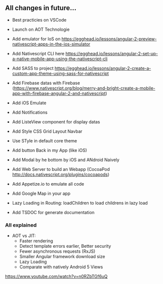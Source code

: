 ## All changes in future...


* Best practicies on VSCode
* Launch on AOT Technologie
* Add emulator for IoS on https://egghead.io/lessons/angular-2-preview-nativescript-apps-in-the-ios-simulator
* Add Nativescript CLI here https://egghead.io/lessons/angular-2-set-up-a-native-mobile-app-using-the-nativescript-cli
* Add SASS to project https://egghead.io/lessons/angular-2-create-a-custom-app-theme-using-sass-for-nativescript
* Add Firebase datas with Firebase (https://www.nativescript.org/blog/merry-and-bright-create-a-mobile-app-with-firebase-angular-2-and-nativescript)
* Add iOS Emulate
* Add Notifications
* Add ListeView component for display datas

* Add Style CSS  Grid Layout Navbar
* Use STyle in default core theme
* Add button Back in my App (like iOS)
* Add Modal by he bottom by iOS and ANdroid Naively 
* Add Web Server to build an Webapp (CocoaPod http://docs.nativescript.org/plugins/cocoapods)
* Add Appetize.io to emulate all code
* Add Google Map in your app
* Lazy Loading in Routing: loadChildren to load childrens in lazy load
* Add TSDOC for generate documentation

### All explained

* AOT vs JIT: 
  + Faster rendering
  + Detect template errors earlier, Better security
  + Fewer asynchronous requests (RxJS)
  + Smaller Angular framework download size
  + Lazy Loading 
  + Comparate with natively Android 5 Views



https://www.youtube.com/watch?v=n0RZbTGf6uQ